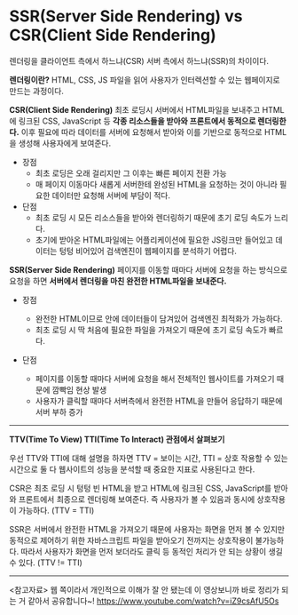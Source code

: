 ﻿
#  SSR(Server Side Rendering) vs CSR(Client Side Rendering)

렌더링을 클라이언트 측에서 하느냐(CSR) 서버 측에서 하느냐(SSR)의 차이이다.

**렌더링이란?**
HTML, CSS, JS 파일을 읽어 사용자가 인터렉션할 수 있는 웹페이지로 만드는 과정이다.


**CSR(Client Side Rendering)**
최초 로딩시 서버에서 HTML파일을 보내주고 HTML에 링크된 CSS, JavaScript 등 **각종 리소스들을 받아와 프론트에서 동적으로 렌더링한다.**
이후 필요에 따라 데이터를 서버에 요청해서 받아와 이를 기반으로 동적으로 HTML을 생성해 사용자에게 보여준다.

- 장점
	- 최초 로딩은 오래 걸리지만 그 이후는 빠른 페이지 전환 가능
	-  매 페이지 이동마다 새롭게 서버한테 완성된 HTML을 요청하는 것이 아니라 필요한 데이터만 요청해 서버에 부담이 적다.
- 단점
	- 최초 로딩 시 모든 리소스들을 받아와 렌더링하기 때문에 초기 로딩 속도가 느리다.
	- 초기에 받아온 HTML파일에는 어플리케이션에 필요한 JS링크만 들어있고 데이터는 텅텅 비어있어 검색엔진이 웹페이지를 분석하기 어렵다.

**SSR(Server Side Rendering)**
 페이지를 이동할 때마다 서버에 요청을 하는 방식으로 요청을 하면 **서버에서 렌더링을 마친 완전한 HTML파일을 보내준다.**

- 장점
	- 완전한 HTML이므로 안에 데이터들이 담겨있어 검색엔진 최적화가 가능하다.
	- 최초 로딩 시 딱 처음에 필요한 파일을 가져오기 때문에 초기 로딩 속도가 빠르다.

- 단점
	- 페이지를 이동할 때마다 서버에 요청을 해서 전체적인 웹사이트를 가져오기 때문에 깜빡임 현상 발생
	- 사용자가 클릭할 때마다 서버측에서 완전한 HTML을 만들어 응답하기 때문에 서버 부하 증가

***

**TTV(Time To View) TTI(Time To Interact) 관점에서 살펴보기**

우선 TTV와 TTI에 대해 설명을 하자면 TTV = 보이는 시간, TTI = 상호 작용할 수 있는 시간으로 둘 다 웹사이트의 성능을 분석할 때 중요한 지표로 사용된다고 한다.

CSR은 최초 로딩 시 텅텅 빈 HTML을 받고 HTML에 링크된 CSS, JavaScript를 받아와 프론트에서 최종으로 렌더링해 보여준다. 즉 사용자가 볼 수 있음과 동시에 상호작용이 가능하다. (TTV = TTI)

SSR은 서버에서 완전한 HTML을 가져오기 때문에 사용자는 화면을 먼저 볼 수 있지만 동적으로 제어하기 위한 자바스크립트 파일을 받아오기 전까지는 상호작용이 불가능하다. 따라서 사용자가 화면을 먼저 보더라도 클릭 등 동적인 처리가 안 되는 상황이 생길 수 있다. (TTV != TTI)

***

<참고자료>
웹 쪽이라서 개인적으로 이해가 잘 안 됐는데 이 영상보니까 바로 정리가 되는 거 같아서 공유합니다~!
https://www.youtube.com/watch?v=iZ9csAfU5Os
